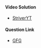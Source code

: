 #### Video Solution
- [StriverYT](https://www.youtube.com/watch?v=Rn6B-Q4SNyA&list=PLgUwDviBIf0oE3gA41TKO2H5bHpPd7fzn&index=51&ab_channel=takeUforward)

#### Question Link
- [GFG](https://practice.geeksforgeeks.org/problems/number-of-islands/)